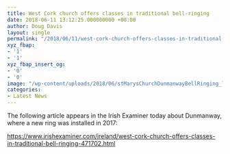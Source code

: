 ```yaml
---
title: West Cork church offers classes in traditional bell-ringing
date: 2018-06-11 13:12:25.000000000 +00:00
author: Doug Davis
layout: single
permalink: "/2018/06/11/west-cork-church-offers-classes-in-traditional-bell-ringing/"
xyz_fbap:
- '1'
- '1'
xyz_fbap_insert_og:
- '0'
- '0'
image: "/wp-content/uploads/2018/06/stMarysChurchDunmanwayBellRinging_large.jpg"
categories:
- Latest News
---
```

The following article appears in the Irish Examiner today about Dunmanway, where a new ring was installed in 2017:

<a href="https://www.irishexaminer.com/ireland/west-cork-church-offers-classes-in-traditional-bell-ringing-471702.html" target="_blank" rel="noopener">https://www.irishexaminer.com/ireland/west-cork-church-offers-classes-in-traditional-bell-ringing-471702.html</a>
